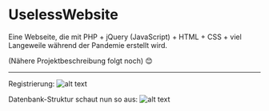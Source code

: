 # UselessWebsite

Eine Webseite, die mit PHP + jQuery (JavaScript) + HTML + CSS + viel Langeweile während der Pandemie erstellt wird. 

(Nähere Projektbeschreibung folgt noch) :blush:

-------------------------------------------------------------------------------------------------------------------

Registrierung:
![alt text](https://s8.directupload.net/images/210329/e6diasnc.jpg) 


Datenbank-Struktur schaut nun so aus:
![alt text](https://s18.directupload.net/images/210327/484nuas8.jpg) 
